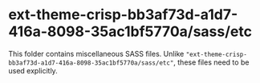 # ext-theme-crisp-bb3af73d-a1d7-416a-8098-35ac1bf5770a/sass/etc

This folder contains miscellaneous SASS files. Unlike `"ext-theme-crisp-bb3af73d-a1d7-416a-8098-35ac1bf5770a/sass/etc"`, these files
need to be used explicitly.
